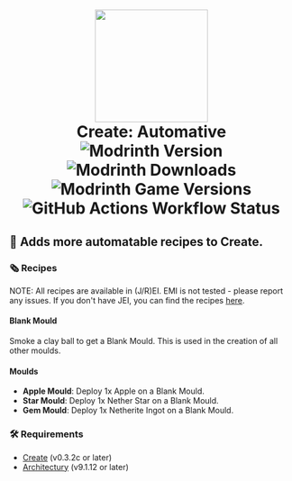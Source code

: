 <h1 align="center">
    <img src="https://cdn.modrinth.com/data/3fge69UN/f9486ffec55aec34d31f60a6b40da948e565aa60.png" width=200> <br>
    Create: Automative<br>
    <img alt="Modrinth Version" src="https://img.shields.io/modrinth/v/3fge69UN?style=for-the-badge">
    <img alt="Modrinth Downloads" src="https://img.shields.io/modrinth/dt/3fge69UN?style=for-the-badge">
    <img alt="Modrinth Game Versions" src="https://img.shields.io/modrinth/game-versions/3fge69UN?style=for-the-badge">
    <img alt="GitHub Actions Workflow Status" src="https://img.shields.io/github/actions/workflow/status/ThePandaParade/CreateAutomative/test-server.yml?style=for-the-badge">
</h1>
<h2> 🌾 Adds more automatable recipes to Create. </h2>

### 🗞️ Recipes
NOTE: All recipes are available in (J/R)EI. EMI is not tested - please report any issues.
If you don't have JEI, you can find the recipes [here](RecipesAndTodo.md).

#### Blank Mould
Smoke a clay ball to get a Blank Mould. This is used in the creation of all other moulds.

#### Moulds
- **Apple Mould**: Deploy 1x Apple on a Blank Mould.
- **Star Mould**: Deploy 1x Nether Star on a Blank Mould.
- **Gem Mould**: Deploy 1x Netherite Ingot on a Blank Mould.

### 🛠️ Requirements
- [Create](https://modrinth.com/mod/create) (v0.3.2c or later)
- [Architectury](https://modrinth.com/mod/architectury) (v9.1.12 or later)
